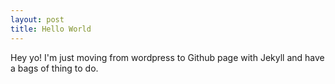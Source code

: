 ```yaml
---
layout: post
title: Hello World
---
```


<div class="message">
	Hey yo! I'm just moving from wordpress to Github page with Jekyll and have a bags of thing to do.


</div>